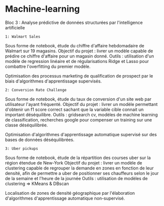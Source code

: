 # Machine-learning
Bloc 3 : Analyse prédictive de données structurées par l'intelligence artificielle


    1: Walmart Sales

Sous forme de notebook, étude du chiffre d'affaire hebdomadaire de Walmart sur 19 magasins. Objectif du projet : livrer un modèle capable de prédire ce chiffre d'affaire pour un magasin donné. Outils : utilisation d'un modèle de regression linéaire et de régularisations Ridge et Lasso pour combattre l'overfitting du premier modèle.

Optimisation des processus marketing de qualification de prospect par le biais d'algorithmes d'apprentissage supervisés.

    2: Conversion Rate Challenge

Sous forme de notebook, étude du taux de conversion d'un site web par utilisateur l'ayant fréquenté. Objectif du projet : livrer un modèle permettant d'obtenir un f1 score correct sachant que la variable cible connait un important déséquilibre. Outils : gridsearch cv, modèles de machine learning de classification, recherches google pour compenser un training sur une classe déséquilibrée.

Optimisation d'algorithmes d'apprentissage automatique supervisé sur des bases de données déséquilibrées.

    3: Uber pickups

Sous forme de notebook, étude de la répartition des courses uber sur la région étendue de New-York Objectif du projet : livrer un modèle de clustering capable de regrouper la demande en zones en fonction de leur densité, afin de permettre a uber de positionner ses chauffeurs selon le jour de la semaine et l'heure de la journée Outils : utilisation de modèles de clustering => KMeans & DBscan

Localisation de zones de densité géographique par l'élaboration d'algorithmes d'apprentissage automatique non-supervisé.
